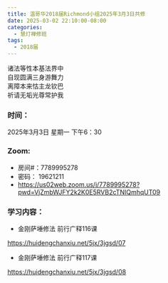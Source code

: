 ```yaml
---
title: 温哥华2018届Richmond小组2025年3月3日共修
date: 2025-03-02 22:10:00-08:00
categories:
  - 慧灯禅修班
tags:
  - 2018届
---
```

诸法等性本基法界中\
自现圆满三身游舞力\
离障本来怙主龙钦巴\
祈请无垢光尊常护我

### 时间：

2025年3月3日 星期一 下午6：30

### Zoom:

* 房间#：7789995278
* 密码： 19621211
* <https://us02web.zoom.us/j/7789995278?pwd=VjZmbWJFY2k2K0E5RVB2cTNIQmhqUT09>

### 学习内容：

* 金刚萨埵修法 前行广释116课

<https://huidengchanxiu.net/5jx/3jgsd/07>

* 金刚萨埵修法 前行广释117课

<https://huidengchanxiu.net/5jx/3jgsd/08>
